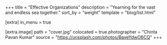 +++
title = "Effective Organizations"
description = "Yearning for the vast and endless sea together."
sort_by = "weight"
template = "blog/list.html"

[extra]
in_menu = true

[extra.image]
path = "cover.jpg"
colocated = true
photographer = "Chinta Pavan Kumar"
source = "https://unsplash.com/photos/BaveYdwO6CQ"
+++

